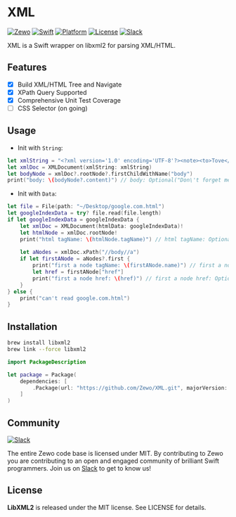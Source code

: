 XML
==========

[![Zewo][zewo-image]][zewo-url]
[![Swift][swift-badge]][swift-url]
[![Platform][platform-badge]][platform-url]
[![License][mit-badge]][mit-url]
[![Slack][slack-badge]][slack-url]

XML is a Swift wrapper on libxml2 for parsing XML/HTML. 

## Features
- [x] Build XML/HTML Tree and Navigate
- [x] XPath Query Supported
- [x] Comprehensive Unit Test Coverage
- [ ] CSS Selector (on going)

## Usage

- Init with `String`:
```swift
let xmlString = "<?xml version='1.0' encoding='UTF-8'?><note><to>Tove</to><from>Jani</from><heading>Reminder</heading><body>Don't forget me this weekend!</body></note>"
let xmlDoc = XMLDocument(xmlString: xmlString)
let bodyNode = xmlDoc?.rootNode?.firstChildWithName("body")
print("body: \(bodyNode?.content)") // body: Optional("Don\'t forget me this weekend!")
```

- Init with `Data`:
```swift
let file = File(path: "~/Desktop/google.com.html")
let googleIndexData = try? file.read(file.length)
if let googleIndexData = googleIndexData {
	let xmlDoc = XMLDocument(htmlData: googleIndexData)!
	let htmlNode = xmlDoc.rootNode!
	print("html tagName: \(htmlNode.tagName)") // html tagName: Optional("html")
	
	let aNodes = xmlDoc.xPath("//body//a")
	if let firstANode = aNodes?.first {
		print("first a node tagName: \(firstANode.name)") // first a node tagName: Optional("a")
		let href = firstANode["href"]
		print("first a node href: \(href)") // first a node href: Optional("http://www.google.ca/imghp?hl=en&tab=wi")
	}
} else {
	print("can't read google.com.html")
}

```

## Installation

```bash
brew install libxml2
brew link --force libxml2
```

```swift
import PackageDescription

let package = Package(
    dependencies: [
        .Package(url: "https://github.com/Zewo/XML.git", majorVersion: 0, minor: 2)
    ]
)
```

## Community

[![Slack][slack-image]][slack-url]

The entire Zewo code base is licensed under MIT. By contributing to Zewo you are contributing to an open and engaged community of brilliant Swift programmers. Join us on [Slack](http://slack.zewo.io) to get to know us!

## License

**LibXML2** is released under the MIT license. See LICENSE for details.

[swift-badge]: https://img.shields.io/badge/Swift-3.0-orange.svg?style=flat
[swift-url]: https://swift.org
[platform-badge]: https://img.shields.io/badge/Platform-Mac%20%26%20Linux-lightgray.svg?style=flat
[platform-url]: https://swift.org
[mit-badge]: https://img.shields.io/badge/License-MIT-blue.svg?style=flat
[mit-url]: https://tldrlegal.com/license/mit-license
[slack-image]: http://s13.postimg.org/ybwy92ktf/Slack.png
[slack-badge]: https://zewo-slackin.herokuapp.com/badge.svg
[slack-url]: http://slack.zewo.io
[travis-image]: https://travis-ci.org/antonmes/LibXML2.svg?branch=master
[travis-url]: https://travis-ci.org/antonmes/LibXML2
[zewo-image]: https://img.shields.io/badge/Zewo-0.3-FE3762.svg?style=flat
[zewo-url]: http://new.zewo.io
